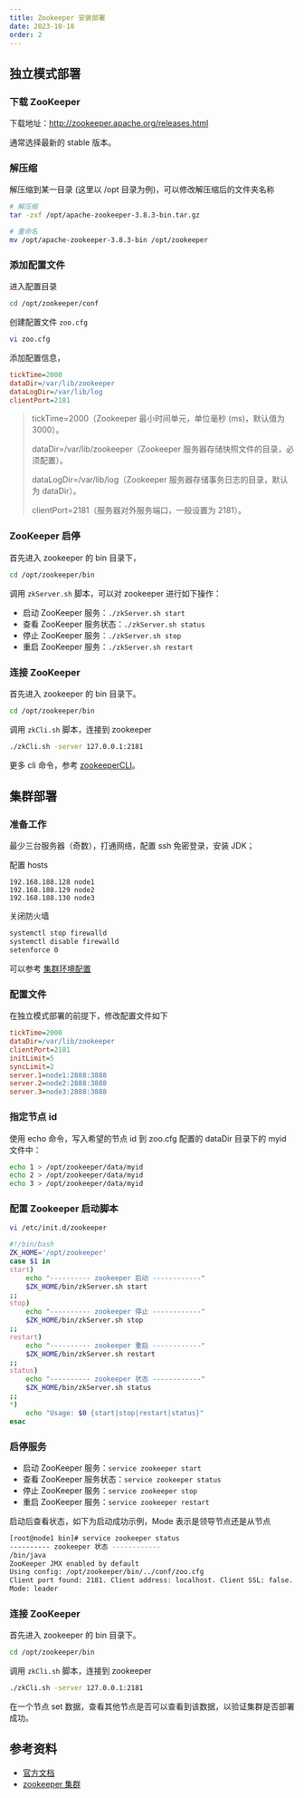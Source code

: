 ```yaml
---
title: Zookeeper 安装部署
date: 2023-10-18
order: 2
---
```


## 独立模式部署

### 下载 ZooKeeper

下载地址：http://zookeeper.apache.org/releases.html

通常选择最新的 stable 版本。

### 解压缩

解压缩到某一目录 (这里以 /opt 目录为例)，可以修改解压缩后的文件夹名称

```bash
# 解压缩
tar -zxf /opt/apache-zookeeper-3.8.3-bin.tar.gz

# 重命名
mv /opt/apache-zookeeper-3.8.3-bin /opt/zookeeper
```

### 添加配置文件

进入配置目录

```bash
cd /opt/zookeeper/conf
```

创建配置文件 `zoo.cfg`

```bash
vi zoo.cfg
```

添加配置信息，

```ini
tickTime=2000
dataDir=/var/lib/zookeeper
dataLogDir=/var/lib/log
clientPort=2181
```

> tickTime=2000（Zookeeper 最小时间单元，单位毫秒 (ms)，默认值为 3000）。
> 
> dataDir=/var/lib/zookeeper（Zookeeper 服务器存储快照文件的目录，必须配置）。
> 
> dataLogDir=/var/lib/log（Zookeeper 服务器存储事务日志的目录，默认为 dataDir）。
> 
> clientPort=2181（服务器对外服务端口，一般设置为 2181）。

### ZooKeeper 启停

首先进入 zookeeper 的 bin 目录下，

```bash
cd /opt/zookeeper/bin
```

调用 `zkServer.sh` 脚本，可以对 zookeeper 进行如下操作：

- 启动 ZooKeeper 服务：`./zkServer.sh start`
- 查看 ZooKeeper 服务状态：`./zkServer.sh status`
- 停止 ZooKeeper 服务：`./zkServer.sh stop`
- 重启 ZooKeeper 服务：`./zkServer.sh restart`

### 连接 ZooKeeper

首先进入 zookeeper 的 bin 目录下。

```bash
cd /opt/zookeeper/bin
```

调用 `zkCli.sh` 脚本，连接到 zookeeper

```bash
./zkCli.sh -server 127.0.0.1:2181
```

更多 cli 命令，参考 [zookeeperCLI](https://zookeeper.apache.org/doc/r3.8.3/zookeeperCLI.html)。

## 集群部署

### 准备工作

最少三台服务器（奇数），打通网络，配置 ssh 免密登录，安装 JDK；

配置 hosts

```
192.168.188.128 node1
192.168.188.129 node2
192.168.188.130 node3
```

关闭防火墙

```bash
systemctl stop firewalld
systemctl disable firewalld
setenforce 0
```

可以参考 [集群环境配置](./prepare.md)

### 配置文件

在独立模式部署的前提下，修改配置文件如下

```ini
tickTime=2000
dataDir=/var/lib/zookeeper
clientPort=2181
initLimit=5
syncLimit=2
server.1=node1:2888:3888
server.2=node2:2888:3888
server.3=node3:2888:3888
```

### 指定节点 id

使用 echo 命令，写入希望的节点 id 到 zoo.cfg 配置的 dataDir 目录下的 myid 文件中：

```bash
echo 1 > /opt/zookeeper/data/myid
echo 2 > /opt/zookeeper/data/myid
echo 3 > /opt/zookeeper/data/myid
```


### 配置 Zookeeper 启动脚本

```bash
vi /etc/init.d/zookeeper
```

```sh
#!/bin/bash
ZK_HOME='/opt/zookeeper'
case $1 in
start)
	echo "---------- zookeeper 启动 ------------"
	$ZK_HOME/bin/zkServer.sh start
;;
stop)
	echo "---------- zookeeper 停止 ------------"
	$ZK_HOME/bin/zkServer.sh stop
;;
restart)
	echo "---------- zookeeper 重启 ------------"
	$ZK_HOME/bin/zkServer.sh restart
;;
status)
	echo "---------- zookeeper 状态 ------------"
	$ZK_HOME/bin/zkServer.sh status
;;
*)
    echo "Usage: $0 {start|stop|restart|status}"
esac
```

### 启停服务

- 启动 ZooKeeper 服务：`service zookeeper start`
- 查看 ZooKeeper 服务状态：`service zookeeper status`
- 停止 ZooKeeper 服务：`service zookeeper stop`
- 重启 ZooKeeper 服务：`service zookeeper restart`

启动后查看状态，如下为启动成功示例，Mode 表示是领导节点还是从节点

```bash
[root@node1 bin]# service zookeeper status
---------- zookeeper 状态 ------------
/bin/java
ZooKeeper JMX enabled by default
Using config: /opt/zookeeper/bin/../conf/zoo.cfg
Client port found: 2181. Client address: localhost. Client SSL: false.
Mode: leader
```

### 连接 ZooKeeper

首先进入 zookeeper 的 bin 目录下。

```bash
cd /opt/zookeeper/bin
```

调用 `zkCli.sh` 脚本，连接到 zookeeper

```bash
./zkCli.sh -server 127.0.0.1:2181
```

在一个节点 set 数据，查看其他节点是否可以查看到该数据，以验证集群是否部署成功。

## 参考资料

- [官方文档](https://zookeeper.apache.org/doc/r3.8.3/zookeeperStarted.html)
- [zookeeper 集群](https://blog.csdn.net/wang_dian1/article/details/131680214)
